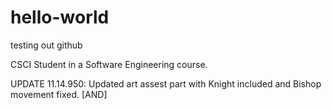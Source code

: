  
# hello-world
testing out github


CSCI Student in a Software Engineering course.

UPDATE 11.14.950: Updated art assest part with Knight included and Bishop movement fixed. [AND]
